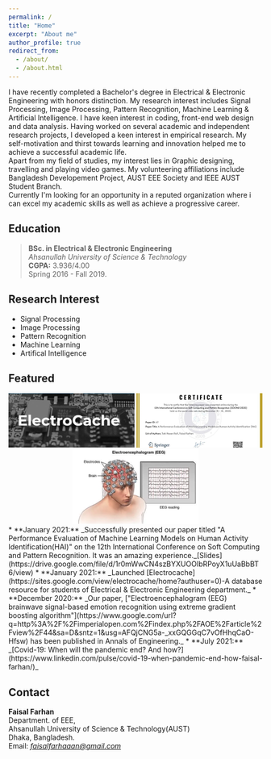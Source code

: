 ```yaml
---
permalink: /
title: "Home"
excerpt: "About me"
author_profile: true
redirect_from: 
  - /about/
  - /about.html
---
```


I have recently completed a Bachelor's degree in Electrical & Electronic Engineering with honors distinction. My research interest includes Signal Processing, Image Processing, Pattern Recognition, Machine Learning & Artificial Intelligence. I have keen interest in coding, front-end web design and data analysis. Having worked on several academic and independent research projects, I developed a keen interest in empirical research. My self-motivation and thirst towards learning and innovation helped me to achieve a successful academic life.\
Apart from my field of studies, my interest lies in Graphic designing, travelling and playing video games. My volunteering affiliations include Bangladesh Developement Project, AUST EEE Society and IEEE AUST Student Branch.\
Currently I'm looking for an opportunity in a reputed organization where i can excel my academic skills as well as achieve a progressive career.


Education
------

> **BSc. in Electrical & Electronic Engineering**          
   _Ahsanullah University of Science & Technology_\
    **CGPA:** 3.936/4.00\
    Spring 2016 - Fall 2019.
  
 
 Research Interest
----
  * Signal Processing
  * Image Processing
  * Pattern Recognition
  * Machine Learning
  * Artifical Intelligence



Featured
-----
<center>
<img src="/images/ec.png" alt="Electrocache"> <img src="/images/hai.png" alt="HAI">
<img src="/images/2.png" alt="EEG">
</center>
  * **January 2021:** _Successfully presented our paper titled "A Performance Evaluation of Machine Learning Models on Human Activity Identification(HAI)" on the 12th International Conference on Soft Computing and Pattern Recognition. It was an amazing experience._[Slides](https://drive.google.com/file/d/1r0mWwCN4szBYXUOOIbRPoyX1uUaBbBT6/view)
  * **January 2021:** _Launched [Electrocache](https://sites.google.com/view/electrocache/home?authuser=0)-A database resource for students of Electrical & Electronic Engineering department._
  *  **December 2020:** _Our paper, ["Electroencephalogram (EEG) brainwave signal-based emotion recognition using extreme gradient boosting algorithm"](https://www.google.com/url?q=http%3A%2F%2Fimperialopen.com%2Findex.php%2FAOE%2Farticle%2Fview%2F44&sa=D&sntz=1&usg=AFQjCNG5a-_xxGQGGqC7vOfHhqCaO-Hfsw) has been published in Annals of Engineering._ 
  *   **July 2021:** _[Covid-19: When will the pandemic end? And how?](https://www.linkedin.com/pulse/covid-19-when-pandemic-end-how-faisal-farhan/)_
  
Contact
-----
  
**Faisal Farhan**\
Department. of EEE,\
Ahsanullah University of Science & Technology(AUST)\
Dhaka, Bangladesh.\
Email: *faisalfarhaaan@gmail.com* 

<br />


  
